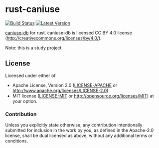 # rust-caniuse
[![Build Status](https://travis-ci.org/kdy1997/rust-caniuse.png?branch=master)](https://travis-ci.org/kdy1997/rust-caniuse) [![Latest Version](https://img.shields.io/crates/v/caniuse.svg)](https://crates.io/crates/caniuse)

[caniuse-db](https://github.com/Fyrd/caniuse) for rust.
caniuse-db is licensed CC BY 4.0 license (http://creativecommons.org/licenses/by/4.0/).

Note: this is a study project.

## License

Licensed under either of
 * Apache License, Version 2.0 ([LICENSE-APACHE](LICENSE-APACHE) or http://www.apache.org/licenses/LICENSE-2.0)
 * MIT license ([LICENSE-MIT](LICENSE-MIT) or http://opensource.org/licenses/MIT)
at your option.

### Contribution

Unless you explicitly state otherwise, any contribution intentionally submitted
for inclusion in the work by you, as defined in the Apache-2.0 license, shall be dual licensed as above, without any
additional terms or conditions.
